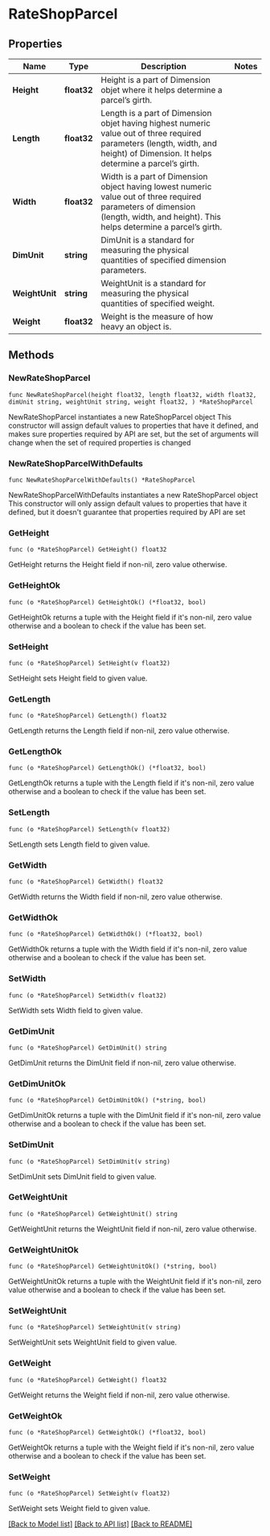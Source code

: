 # RateShopParcel

## Properties

Name | Type | Description | Notes
------------ | ------------- | ------------- | -------------
**Height** | **float32** | Height is a part of Dimension objet where it helps determine a parcel’s girth. | 
**Length** | **float32** | Length is a part of Dimension objet having highest numeric value out of three required parameters (length, width, and height) of Dimension. It helps determine a parcel’s girth. | 
**Width** | **float32** | Width is a part of Dimension object having lowest numeric value out of three required parameters of dimension (length, width, and height). This helps determine a parcel’s girth. | 
**DimUnit** | **string** | DimUnit is a standard for measuring the physical quantities of specified dimension parameters. | 
**WeightUnit** | **string** | WeightUnit is a standard for measuring the physical quantities of specified weight. | 
**Weight** | **float32** | Weight is the measure of how heavy an object is. | 

## Methods

### NewRateShopParcel

`func NewRateShopParcel(height float32, length float32, width float32, dimUnit string, weightUnit string, weight float32, ) *RateShopParcel`

NewRateShopParcel instantiates a new RateShopParcel object
This constructor will assign default values to properties that have it defined,
and makes sure properties required by API are set, but the set of arguments
will change when the set of required properties is changed

### NewRateShopParcelWithDefaults

`func NewRateShopParcelWithDefaults() *RateShopParcel`

NewRateShopParcelWithDefaults instantiates a new RateShopParcel object
This constructor will only assign default values to properties that have it defined,
but it doesn't guarantee that properties required by API are set

### GetHeight

`func (o *RateShopParcel) GetHeight() float32`

GetHeight returns the Height field if non-nil, zero value otherwise.

### GetHeightOk

`func (o *RateShopParcel) GetHeightOk() (*float32, bool)`

GetHeightOk returns a tuple with the Height field if it's non-nil, zero value otherwise
and a boolean to check if the value has been set.

### SetHeight

`func (o *RateShopParcel) SetHeight(v float32)`

SetHeight sets Height field to given value.


### GetLength

`func (o *RateShopParcel) GetLength() float32`

GetLength returns the Length field if non-nil, zero value otherwise.

### GetLengthOk

`func (o *RateShopParcel) GetLengthOk() (*float32, bool)`

GetLengthOk returns a tuple with the Length field if it's non-nil, zero value otherwise
and a boolean to check if the value has been set.

### SetLength

`func (o *RateShopParcel) SetLength(v float32)`

SetLength sets Length field to given value.


### GetWidth

`func (o *RateShopParcel) GetWidth() float32`

GetWidth returns the Width field if non-nil, zero value otherwise.

### GetWidthOk

`func (o *RateShopParcel) GetWidthOk() (*float32, bool)`

GetWidthOk returns a tuple with the Width field if it's non-nil, zero value otherwise
and a boolean to check if the value has been set.

### SetWidth

`func (o *RateShopParcel) SetWidth(v float32)`

SetWidth sets Width field to given value.


### GetDimUnit

`func (o *RateShopParcel) GetDimUnit() string`

GetDimUnit returns the DimUnit field if non-nil, zero value otherwise.

### GetDimUnitOk

`func (o *RateShopParcel) GetDimUnitOk() (*string, bool)`

GetDimUnitOk returns a tuple with the DimUnit field if it's non-nil, zero value otherwise
and a boolean to check if the value has been set.

### SetDimUnit

`func (o *RateShopParcel) SetDimUnit(v string)`

SetDimUnit sets DimUnit field to given value.


### GetWeightUnit

`func (o *RateShopParcel) GetWeightUnit() string`

GetWeightUnit returns the WeightUnit field if non-nil, zero value otherwise.

### GetWeightUnitOk

`func (o *RateShopParcel) GetWeightUnitOk() (*string, bool)`

GetWeightUnitOk returns a tuple with the WeightUnit field if it's non-nil, zero value otherwise
and a boolean to check if the value has been set.

### SetWeightUnit

`func (o *RateShopParcel) SetWeightUnit(v string)`

SetWeightUnit sets WeightUnit field to given value.


### GetWeight

`func (o *RateShopParcel) GetWeight() float32`

GetWeight returns the Weight field if non-nil, zero value otherwise.

### GetWeightOk

`func (o *RateShopParcel) GetWeightOk() (*float32, bool)`

GetWeightOk returns a tuple with the Weight field if it's non-nil, zero value otherwise
and a boolean to check if the value has been set.

### SetWeight

`func (o *RateShopParcel) SetWeight(v float32)`

SetWeight sets Weight field to given value.



[[Back to Model list]](../README.md#documentation-for-models) [[Back to API list]](../README.md#documentation-for-api-endpoints) [[Back to README]](../README.md)


